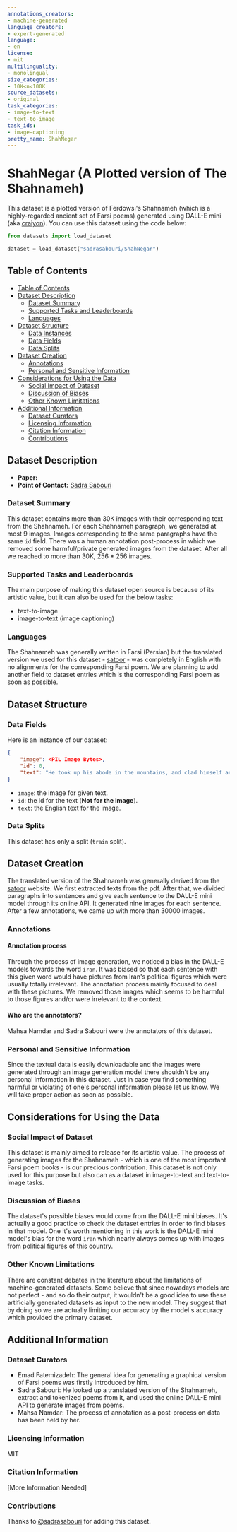 ```yaml
---
annotations_creators:
- machine-generated
language_creators:
- expert-generated
language:
- en
license:
- mit
multilinguality:
- monolingual
size_categories:
- 10K<n<100K
source_datasets:
- original
task_categories:
- image-to-text
- text-to-image
task_ids:
- image-captioning
pretty_name: ShahNegar
---
```


# ShahNegar (A Plotted version of The Shahnameh)

This dataset is a plotted version of Ferdowsi's Shahnameh (which is a highly-regarded ancient set of Farsi poems) generated using DALL-E mini (aka [craiyon](https://www.craiyon.com/)). You can use this dataset using the code below: 

```python
from datasets import load_dataset

dataset = load_dataset("sadrasabouri/ShahNegar")
```

## Table of Contents
- [Table of Contents](#table-of-contents)
- [Dataset Description](#dataset-description)
  - [Dataset Summary](#dataset-summary)
  - [Supported Tasks and Leaderboards](#supported-tasks-and-leaderboards)
  - [Languages](#languages)
- [Dataset Structure](#dataset-structure)
  - [Data Instances](#data-instances)
  - [Data Fields](#data-fields)
  - [Data Splits](#data-splits)
- [Dataset Creation](#dataset-creation)
  - [Annotations](#annotations)
  - [Personal and Sensitive Information](#personal-and-sensitive-information)
- [Considerations for Using the Data](#considerations-for-using-the-data)
  - [Social Impact of Dataset](#social-impact-of-dataset)
  - [Discussion of Biases](#discussion-of-biases)
  - [Other Known Limitations](#other-known-limitations)
- [Additional Information](#additional-information)
  - [Dataset Curators](#dataset-curators)
  - [Licensing Information](#licensing-information)
  - [Citation Information](#citation-information)
  - [Contributions](#contributions)

## Dataset Description

- **Paper:**
- **Point of Contact:** [Sadra Sabouri](mailto:sabouri.sadra@gmail.com)

### Dataset Summary

This dataset contains more than 30K images with their corresponding text from the Shahnameh. For each Shahnameh paragraph, we generated at most 9 images. Images corresponding to the same paragraphs have the same `id` field. There was a human annotation post-process in which we removed some harmful/private generated images from the dataset. After all we reached to more than 30K, 256 * 256 images.

### Supported Tasks and Leaderboards

The main purpose of making this dataset open source is because of its artistic value, but it can also be used for the below tasks:
+ text-to-image
+ image-to-text (image captioning)

### Languages

The Shahnameh was generally written in Farsi (Persian) but the translated version we used for this dataset - [satoor](https://www.sattor.com/english/Shahnameh.pdf) - was completely in English with no alignments for the corresponding Farsi poem. We are planning to add another field to dataset entries which is the corresponding Farsi poem as soon as possible.

## Dataset Structure

### Data Fields

Here is an instance of our dataset:

```json
{
    "image": <PIL Image Bytes>,
    "id": 0,
    "text": "He took up his abode in the mountains, and clad himself and his people in tiger-skins, and from him sprang all kindly nurture and the arts of clothing, till then unknown."
}
```
+ `image`: the image for given text.
+ `id`: the id for the text (**Not for the image**).
+ `text`: the English text for the image.


### Data Splits

This dataset has only a split (`train` split).

## Dataset Creation

The translated version of the Shahnameh was generally derived from the [satoor](https://www.sattor.com/english/Shahnameh.pdf) website. We first extracted texts from the pdf. After that, we divided paragraphs into sentences and give each sentence to the DALL-E mini model through its online API. It generated nine images for each sentence. After a few annotations, we came up with more than 30000 images.

### Annotations

#### Annotation process

Through the process of image generation, we noticed a bias in the DALL-E models towards the word `iran`. It was biased so that each sentence with this given word would have pictures from Iran's political figures which were usually totally irrelevant. The annotation process mainly focused to deal with these pictures. We removed those images which seems to be harmful to those figures and/or were irrelevant to the context.

#### Who are the annotators?

Mahsa Namdar and Sadra Sabouri were the annotators of this dataset.

### Personal and Sensitive Information

Since the textual data is easily downloadable and the images were generated through an image generation model there shouldn't be any personal information in this dataset. Just in case you find something harmful or violating of one's personal information please let us know. We will take proper action as soon as possible.

## Considerations for Using the Data

### Social Impact of Dataset

This dataset is mainly aimed to release for its artistic value. The process of generating images for the Shahnameh - which is one of the most important Farsi poem books - is our precious contribution. This dataset is not only used for this purpose but also can as a dataset in image-to-text and text-to-image tasks. 

### Discussion of Biases

The dataset's possible biases would come from the DALL-E mini biases. It's actually a good practice to check the dataset entries in order to find biases in that model. One it's worth mentioning in this work is the DALL-E mini model's bias for the word `iran` which nearly always comes up with images from political figures of this country.

### Other Known Limitations

There are constant debates in the literature about the limitations of machine-generated datasets. Some believe that since nowadays models are not perfect - and so do their output, it wouldn't be a good idea to use these artificially generated datasets as input to the new model. They suggest that by doing so we are actually limiting our accuracy by the model's accuracy which provided the primary dataset.

## Additional Information

### Dataset Curators

+ Emad Fatemizadeh: The general idea for generating a graphical version of Farsi poems was firstly introduced by him.
+ Sadra Sabouri: He looked up a translated version of the Shahnameh, extract and tokenized poems from it, and used the online DALL-E mini API to generate images from poems.
+ Mahsa Namdar: The process of annotation as a post-process on data has been held by her.

### Licensing Information

MIT

### Citation Information

[More Information Needed]

### Contributions

Thanks to [@sadrasabouri](https://github.com/sadrasabouri) for adding this dataset.
